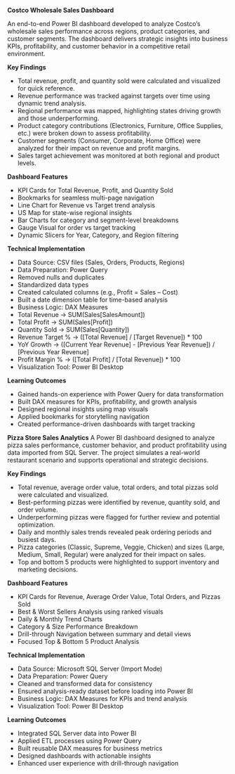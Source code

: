**Costco Wholesale Sales Dashboard**

An end-to-end Power BI dashboard developed to analyze Costco’s wholesale sales performance across regions, product categories, and customer segments. The dashboard delivers strategic insights into business KPIs, profitability, and customer behavior in a competitive retail environment.

**Key Findings**
- Total revenue, profit, and quantity sold were calculated and visualized for quick reference.
- Revenue performance was tracked against targets over time using dynamic trend analysis.
- Regional performance was mapped, highlighting states driving growth and those underperforming.
- Product category contributions (Electronics, Furniture, Office Supplies, etc.) were broken down to assess profitability.
- Customer segments (Consumer, Corporate, Home Office) were analyzed for their impact on revenue and profit margins.
- Sales target achievement was monitored at both regional and product levels.

**Dashboard Features**
- KPI Cards for Total Revenue, Profit, and Quantity Sold
- Bookmarks for seamless multi-page navigation
- Line Chart for Revenue vs Target trend analysis
- US Map for state-wise regional insights
- Bar Charts for category and segment-level breakdowns
- Gauge Visual for order vs target tracking
- Dynamic Slicers for Year, Category, and Region filtering

**Technical Implementation**
- Data Source: CSV files (Sales, Orders, Products, Regions)
- Data Preparation: Power Query
- Removed nulls and duplicates
- Standardized data types
- Created calculated columns (e.g., Profit = Sales – Cost)
- Built a date dimension table for time-based analysis
- Business Logic: DAX Measures
- Total Revenue → SUM(Sales[SalesAmount])
- Total Profit → SUM(Sales[Profit])
- Quantity Sold → SUM(Sales[Quantity])
- Revenue Target % → ([Total Revenue] / [Target Revenue]) * 100
- YoY Growth → ([Current Year Revenue] - [Previous Year Revenue]) / [Previous Year Revenue]
- Profit Margin % → ([Total Profit] / [Total Revenue]) * 100
- Visualization Tool: Power BI Desktop

**Learning Outcomes**
- Gained hands-on experience with Power Query for data transformation
- Built DAX measures for KPIs, profitability, and growth analysis
- Designed regional insights using map visuals
- Applied bookmarks for storytelling navigation
- Created performance-driven dashboards with target tracking


**Pizza Store Sales Analytics**
A Power BI dashboard designed to analyze pizza sales performance, customer behavior, and product profitability using data imported from SQL Server. The project simulates a real-world restaurant scenario and supports operational and strategic decisions.

**Key Findings**
- Total revenue, average order value, total orders, and total pizzas sold were calculated and visualized.
- Best-performing pizzas were identified by revenue, quantity sold, and order volume.
- Underperforming pizzas were flagged for further review and potential optimization.
- Daily and monthly sales trends revealed peak ordering periods and busiest days.
- Pizza categories (Classic, Supreme, Veggie, Chicken) and sizes (Large, Medium, Small, Regular) were analyzed for their impact on sales.
- Top and bottom 5 products were highlighted to support inventory and marketing decisions.

**Dashboard Features**
- KPI Cards for Revenue, Average Order Value, Total Orders, and Pizzas Sold
- Best & Worst Sellers Analysis using ranked visuals
- Daily & Monthly Trend Charts
- Category & Size Performance Breakdown
- Drill-through Navigation between summary and detail views
- Focused Top & Bottom 5 Product Analysis

**Technical Implementation**
- Data Source: Microsoft SQL Server (Import Mode)
- Data Preparation: Power Query
- Cleaned and transformed data for consistency
- Ensured analysis-ready dataset before loading into Power BI
- Business Logic: DAX Measures for KPIs and trend analysis
- Visualization Tool: Power BI Desktop

**Learning Outcomes**
- Integrated SQL Server data into Power BI
- Applied ETL processes using Power Query
- Built reusable DAX measures for business metrics
- Designed dashboards with actionable insights
- Enhanced user experience with drill-through navigation


